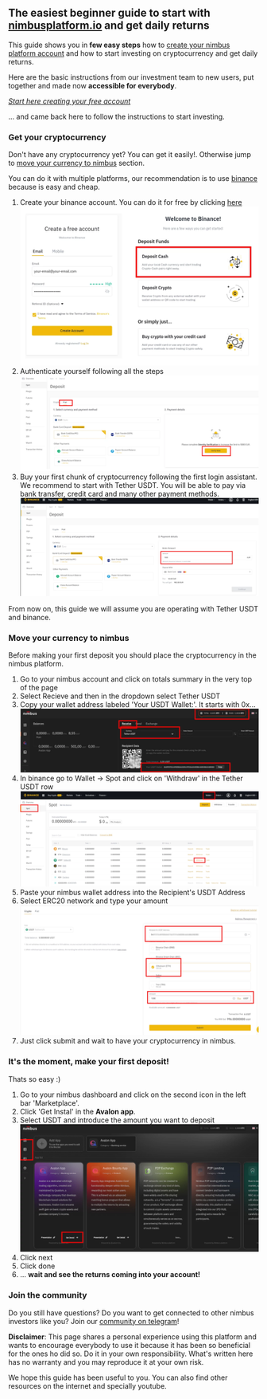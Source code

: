 ## **The easiest beginner guide to start with  [nimbusplatform.io](https://app.nimbusplatform.io/ref/5V5T0) and get daily returns**
This guide shows you in **few easy steps** how to [create your nimbus platform account](https://app.nimbusplatform.io/ref/5V5T0) and how to start investing on cryptocurrency and get daily returns.

Here are the basic instructions from our investment team to new users, put together and made now **accessible for everybody**.

<em><a href="https://app.nimbusplatform.io/ref/5V5T0" target="_blank">Start here creating your free account</a></em>

... and came back here to follow the instructions to start investing.

### Get your cryptocurrency

Don't have any cryptocurrency yet? You can get it easily!. Otherwise jump to <a href="#move-your-currency-to-nimbus">move your currency to nimbus</a> section.

You can do it with multiple platforms, our recommendation is to use [binance](https://binance.com) because is easy and cheap.

1. Create your binance account. You can do it for free by clicking [here](https://accounts.binance.com/register)
![Login binance](assets/img/1_11.webp)
2. Authenticate yourself following all the steps
![Authenticate at binance](assets/img/1_3.webp)
3. Buy your first chunk of cryptocurrency following the first login assistant. We recommend to start with Tether USDT. You will be able to pay via bank transfer, credit card and many other payment methods.
![Buy cryptocurrency with binance](assets/img/1_4.webp)

From now on, this guide we will assume you are operating with Tether USDT and binance.

### Move your currency to nimbus 

Before making your first deposit you should place the cryptocurrency in the nimbus platform.

1. Go to your nimbus account and click on totals summary in the very top of the page
2. Select Recieve and then in the dropdown select Tether USDT
3. Copy your wallet address labeled 'Your USDT Wallet:'. It starts with 0x...
![Get your cryptocurrency walled id in nimbus platform](assets/img/2_1.webp)
4. In binance go to Wallet -> Spot and click on 'Withdraw' in the Tether USDT row
![Withdraw your cryptocurrency from binance to nimbus platform](assets/img/2_4.webp)
5. Paste your nimbus wallet address into the Recipient's USDT Address
6. Select ERC20 network and type your amount
![Withdraw your cryptocurrency from binance to nimbus platform](assets/img/2_6.webp)
7. Just click submit and wait to have your cryptocurrency in nimbus.

### It's the moment, make your first deposit!

Thats so easy :)
1. Go to your nimbus dashboard and click on the second icon in the left bar 'Marketplace'.
2. Click 'Get Instal' in the **Avalon app**.
3. Select USDT and introduce the amount you want to deposit
![Make your nimbus platform deposit with Avalon app](assets/img/3_1.webp)
4. Click next
5. Click done
6. ... **wait and see the returns coming into your account!**

### Join the community
Do you still have questions? Do you want to get connected to other nimbus investors like you? Join our [community on telegram](https://t.me/nimbusnewbies)!

**Disclaimer**: This page shares a personal experience using this platform and wants to encourage everybody to use it because it has been so beneficial for the ones ho did so. Do it in your own responsibility. What's written here has no warranty and you may reproduce it at your own risk.

We hope this guide has been useful to you. You can also find other resources on the internet and specially youtube.


